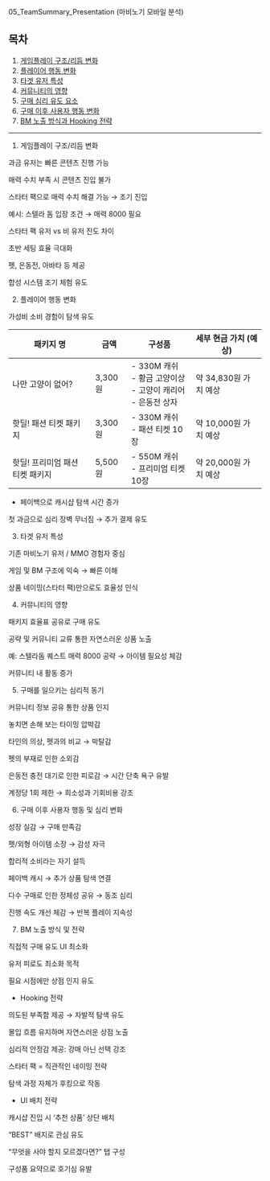 05_TeamSummary_Presentation (마비노기 모바일 분석)

## 목차

1. [게임플레이 구조/리듬 변화](#1게임플레이의-구조리듬변화)
2. [플레이어 행동 변화](#2-플레이어의-행동-선택-변화)
3. [타겟 유저 특성](#3-타겟-유저-특성)
4. [커뮤니티의 영향](#4-커뮤니티의-영향)
5. [구매 심리 유도 요소](#5-구매를-일으키는-심리적-동기)
6. [구매 이후 사용자 행동 변화](#6-구매-이후-발생하는-사용자-심리-및-행동-변화)
7. [BM 노출 방식과 Hooking 전략](#7--bm-이-게임-내-에서-노출-되는-방식)

---

1. 게임플레이 구조/리듬 변화

과금 유저는 빠른 콘텐츠 진행 가능

매력 수치 부족 시 콘텐츠 진입 불가

스타터 팩으로 매력 수치 해결 가능 → 조기 진입

예시: 스텔라 돔 입장 조건 → 매력 8000 필요

스타터 팩 유저 vs 비 유저 진도 차이

초반 세팅 효율 극대화

펫, 은동전, 아바타 등 제공

합성 시스템 조기 체험 유도

2. 플레이어 행동 변화

가성비 소비 경험이 탐색 유도

| 패키지 명                   | 금액   | 구성품                                             | 세부 현금 가치 (예상)     |
|-----------------------------|--------|----------------------------------------------------|----------------------------|
| 나만 고양이 없어?           | 3,300원 | - 330M 캐쉬<br>- 황금 고양이상<br>- 고양이 캐리어<br>- 은동전 상자 | 약 34,830원 가치 예상      |
| 핫딜! 패션 티켓 패키지      | 3,300원 | - 330M 캐쉬<br>- 패션 티켓 10장                   | 약 10,000원 가치 예상      |
| 핫딜! 프리미엄 패션 티켓 패키지 | 5,500원 | - 550M 캐쉬<br>- 프리미엄 티켓 10장               | 약 20,000원 가치 예상      |



- 페이백으로 캐시샵 탐색 시간 증가

첫 과금으로 심리 장벽 무너짐 → 추가 결제 유도

3. 타겟 유저 특성

기존 마비노기 유저 / MMO 경험자 중심

게임 및 BM 구조에 익숙 → 빠른 이해

상품 네이밍(스타터 팩)만으로도 효율성 인식

4. 커뮤니티의 영향

패키지 효율표 공유로 구매 유도

공략 및 커뮤니티 교류 통한 자연스러운 상품 노출

예: 스텔라돔 퀘스트 매력 8000 공략 → 아이템 필요성 체감

커뮤니티 내 활동 증가

5. 구매를 일으키는 심리적 동기

커뮤니티 정보 공유 통한 상품 인지

놓치면 손해 보는 타이밍 압박감

타인의 의상, 펫과의 비교 → 박탈감

펫의 부재로 인한 소외감

은동전 충전 대기로 인한 피로감 → 시간 단축 욕구 유발

계정당 1회 제한 → 희소성과 기회비용 강조

6. 구매 이후 사용자 행동 및 심리 변화

성장 실감 → 구매 만족감

펫/외형 아이템 소장 → 감성 자극

합리적 소비라는 자기 설득

페이백 캐시 → 추가 상품 탐색 연결

다수 구매로 인한 정체성 공유 → 동조 심리

진행 속도 개선 체감 → 반복 플레이 지속성

7. BM 노출 방식 및 전략

직접적 구매 유도 UI 최소화

유저 피로도 최소화 목적

필요 시점에만 상점 인지 유도

- Hooking 전략

의도된 부족함 제공 → 자발적 탐색 유도

몰입 흐름 유지하며 자연스러운 상점 노출

심리적 안정감 제공: 강매 아닌 선택 강조

스타터 팩 = 직관적인 네이밍 전략

탐색 과정 자체가 후킹으로 작동

- UI 배치 전략

캐시샵 진입 시 ‘추천 상품’ 상단 배치

“BEST” 배지로 관심 유도

“무엇을 사야 할지 모르겠다면?” 탭 구성

구성품 요약으로 호기심 유발